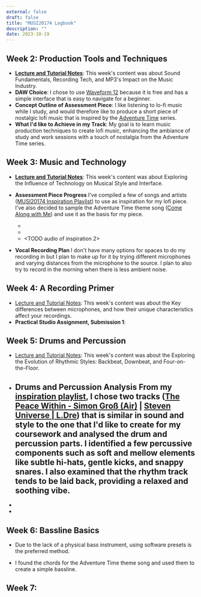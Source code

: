 ```yaml
---
external: false
draft: false
title: "MUSI20174 Logbook"
description: ""
date: 2023-10-19
---
```


## Week 2: Production Tools and Techniques

- [**Lecture and Tutorial Notes**](/musi20174/w2): This week's content was about Sound Fundamentals, Recording Tech, and MP3's Impact on the Music Industry.
- **DAW Choice**: I chose to use [Waveform 12](https://www.tracktion.com/products/waveform-free) because it is free and has a simple interface that is easy to navigate for a beginner.
- **Concept Outline of Assessment Piece**: I like listening to lo-fi music while I study, and would therefore like to produce a short piece of nostalgic lofi music that is inspired by the [Adventure Time](https://en.wikipedia.org/wiki/Adventure_Time) series.
- **What I'd like to Achieve in my Track**: My goal is to learn music production techniques to create lofi music, enhancing the ambiance of study and work sessions with a touch of nostalgia from the Adventure Time series.

## Week 3: Music and Technology

- [**Lecture and Tutorial Notes**](/musi20174/w3/): This week's content was about Exploring the Influence of Technology on Musical Style and Interface.
- **Assessment Piece Progress** I've compiled a few of songs and artists ([MUSI20174 Inspiration Playlist](https://www.youtube.com/playlist?list=PLcZLVFyemx_bQ8pQ3VP2tdEXcXcEvy_Tg)) to use as inspiration for my lofi piece. I've also decided to sample the Adventure Time theme song ([Come Along with Me](https://www.youtube.com/watch?v=nwAL24rbDi4)) and use it as the basis for my piece.
  - <TODO audio of come along with me>
  - <TODO audio of inspiration>
  - <TODO audio of inspiration 2>

- **Vocal Recording Plan** I don't have many options for spaces to do my recording in but I plan to make up for it by trying different microphones and varying distances from the microphone to the source. I plan to also try to record in the morning when there is less ambient noise.

## Week 4: A Recording Primer
- [Lecture and Tutorial Notes](/musi20174/w4/): This week's content was about the Key differences between microphones, and how their unique characteristics affect your recordings.
- **Practical Studio Assignment, Submission 1**: 

## Week 5: Drums and Percussion
- [Lecture and Tutorial Notes](/musi20174/w5/): This week's content was about the Exploring the Evolution of Rhythmic Styles: Backbeat, Downbeat, and Four-on-the-Floor.
- **Drums and Percussion Analysis** From my [inspiration playlist](https://www.youtube.com/playlist?list=PLcZLVFyemx_bQ8pQ3VP2tdEXcXcEvy_Tg), I chose two tracks ([The Peace Within - Simon Groß (Air)](https://www.youtube.com/watch?v=97h99XZrKtQ&pp=ygUVVGhlIFBlYWNlIFdpdGhpbiBsb2Zp) | [Steven Universe | L.Dre](https://www.youtube.com/watch?v=7_RVoLCx7MU&list=PLcZLVFyemx_bQ8pQ3VP2tdEXcXcEvy_Tg&index=1&pp=gAQBiAQB8AUB)) that is similar in sound and style to the one that I'd like to create for my coursework and analysed the drum and percussion parts. I identified a few percussive components such as soft and mellow elements like subtle hi-hats, gentle kicks, and snappy snares. I also examined that the rhythm track tends to be laid back, providing a relaxed and soothing vibe.
  -
- <TODO insert mp3 clip of drums for final piece>
- <TODO insert image of drums for final piece>


## Week 6: Bassline Basics
- Due to the lack of a physical bass instrument, using software presets is the preferred method.

- I found the chords for the Adventure Time theme song and used them to create a simple bassline.

## Week 7: 